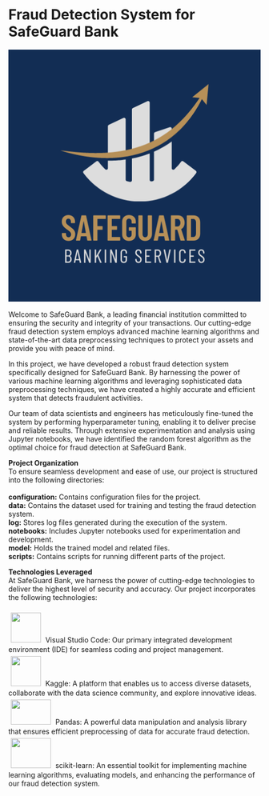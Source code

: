 <h1>Fraud Detection System for SafeGuard Bank</h1>
<img src="data/images/SAFEGUARD.png" alt="SafeGuard Bank Logo" width="530" />
<p>Welcome to SafeGuard Bank, a leading financial institution committed to ensuring the security and integrity of your transactions. Our cutting-edge fraud detection system employs advanced machine learning algorithms and state-of-the-art data preprocessing techniques to protect your assets and provide you with peace of mind.</p>
<p>In this project, we have developed a robust fraud detection system specifically designed for SafeGuard Bank. By harnessing the power of various machine learning algorithms and leveraging sophisticated data preprocessing techniques, we have created a highly accurate and efficient system that detects fraudulent activities.</p>
<p>Our team of data scientists and engineers has meticulously fine-tuned the system by performing hyperparameter tuning, enabling it to deliver precise and reliable results. Through extensive experimentation and analysis using Jupyter notebooks, we have identified the random forest algorithm as the optimal choice for fraud detection at SafeGuard Bank.</p>

<p>
    <strong>Project Organization</strong>
    <br>
    To ensure seamless development and ease of use, our project is structured into the following directories:
    <br>
    <br>
    <strong>configuration:</strong> Contains configuration files for the project.
    <br>
    <strong>data:</strong> Contains the dataset used for training and testing the fraud detection system.
    <br>
    <strong>log:</strong> Stores log files generated during the execution of the system.
    <br>
    <strong>notebooks:</strong> Includes Jupyter notebooks used for experimentation and development.
    <br>
    <strong>model:</strong> Holds the trained model and related files.
    <br>
    <strong>scripts:</strong> Contains scripts for running different parts of the project.
</p>



<p>
    <strong>Technologies Leveraged</strong>
    <br>
    At SafeGuard Bank, we harness the power of cutting-edge technologies to deliver the highest level of security and accuracy. Our project incorporates the following technologies:
    <br>
    <br>
    <img src="https://cdn.jsdelivr.net/gh/devicons/devicon/icons/vscode/vscode-original.svg" width="60" height="60" vspace="5" hspace="5">
    Visual Studio Code: Our primary integrated development environment (IDE) for seamless coding and project management.
    <br>
    <img src="https://cdn.jsdelivr.net/gh/devicons/devicon/icons/kaggle/kaggle-original-wordmark.svg" width="60" height="60" vspace="5" hspace="5">
    Kaggle: A platform that enables us to access diverse datasets, collaborate with the data science community, and explore innovative ideas.
    <br>
    <img src="https://pandas.pydata.org/static/img/favicon_white.ico" width="80" height="50" vspace="5" hspace="5">
    Pandas: A powerful data manipulation and analysis library that ensures efficient preprocessing of data for accurate fraud detection.
    <br>
    <img src="https://seeklogo.com/images/S/scikit-learn-logo-8766D07E2E-seeklogo.com.png" width="80" height="60" vspace="5" hspace="5">
    scikit-learn: An essential toolkit for implementing machine learning algorithms, evaluating models, and enhancing the performance of our fraud detection system.
</p>


          
          
